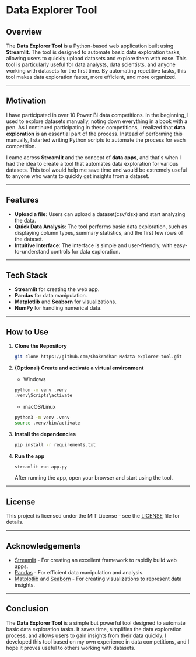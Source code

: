 # Data Explorer Tool

## Overview

The **Data Explorer Tool** is a Python-based web application built using **Streamlit**. The tool is designed to automate basic data exploration tasks, allowing users to quickly upload datasets and explore them with ease. This tool is particularly useful for data analysts, data scientists, and anyone working with datasets for the first time. By automating repetitive tasks, this tool makes data exploration faster, more efficient, and more organized.

---

## Motivation

I have participated in over 10 Power BI data competitions. In the beginning, I used to explore datasets manually, noting down everything in a book with a pen. As I continued participating in these competitions, I realized that **data exploration** is an essential part of the process. Instead of performing this manually, I started writing Python scripts to automate the process for each competition. 

I came across **Streamlit** and the concept of **data apps**, and that's when I had the idea to create a tool that automates data exploration for various datasets. This tool would help me save time and would be extremely useful to anyone who wants to quickly get insights from a dataset.

---

## Features

- **Upload a file**: Users can upload a dataset(csv/xlsx) and start analyzing the data.
- **Quick Data Analysis**: The tool performs basic data exploration, such as displaying column types, summary statistics, and the first few rows of the dataset.
- **Intuitive Interface**: The interface is simple and user-friendly, with easy-to-understand controls for data exploration.

---

## Tech Stack

- **Streamlit** for creating the web app.
- **Pandas** for data manipulation.
- **Matplotlib** and **Seaborn** for visualizations.
- **NumPy** for handling numerical data.

---

## How to Use

1. **Clone the Repository**

    ```bash
    git clone https://github.com/Chakradhar-M/data-explorer-tool.git
    ```

2. **(Optional) Create and activate a virtual environment**

    * Windows
    ```bash
    python -m venv .venv
    .venv\Scripts\activate
    ```

    * macOS/Linux
    ```bash
    python3 -m venv .venv
    source .venv/bin/activate
    ```

3. **Install the dependencies**

    ```bash
    pip install -r requirements.txt
    ```

4. **Run the app**

    ```bash
    streamlit run app.py
    ```

    After running the app, open your browser and start using the tool.

---

## License

This project is licensed under the MIT License - see the [LICENSE](LICENSE) file for details.

---

## Acknowledgements

- [Streamlit](https://streamlit.io/) - For creating an excellent framework to rapidly build web apps.
- [Pandas](https://pandas.pydata.org/) - For efficient data manipulation and analysis.
- [Matplotlib](https://matplotlib.org/) and [Seaborn](https://seaborn.pydata.org/) - For creating visualizations to represent data insights.

---

## Conclusion

The **Data Explorer Tool** is a simple but powerful tool designed to automate basic data exploration tasks. It saves time, simplifies the data exploration process, and allows users to gain insights from their data quickly. I developed this tool based on my own experience in data competitions, and I hope it proves useful to others working with datasets.

